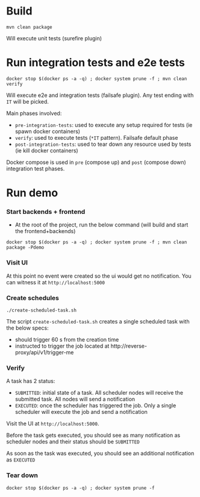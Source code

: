 # Build

`mvn clean package`

Will execute unit tests (surefire plugin)

# Run integration tests and e2e tests

`docker stop $(docker ps -a -q) ; docker system prune -f ; mvn clean verify`

Will execute e2e and integration tests (failsafe plugin). Any test ending with `IT` will be picked.

Main phases involved:

- `pre-integration-tests`: used to execute any setup required for tests (ie spawn docker containers)
- `verify`: used to execute tests (`*IT` pattern). Failsafe default phase 
- `post-integration-tests`: used to tear down any resource used by tests (ie kill docker containers)

Docker compose is used in `pre` (compose up) and `post` (compose down) integration test phases. 

# Run demo

### Start backends + frontend

- At the root of the project, run the below command (will build and start the frontend+backends)

`docker stop $(docker ps -a -q) ; docker system prune -f ; mvn clean package -Pdemo`

### Visit UI

At this point no event were created so the ui would get no notification. You can witness it at `http://localhost:5000`

### Create schedules

`./create-scheduled-task.sh`

The script `create-scheduled-task.sh` creates a single scheduled task with the below specs:

- should trigger 60 s from the creation time
- instructed to trigger the job located at http://reverse-proxy/api/v1/trigger-me

### Verify

A task has 2 status:

- `SUBMITTED`: initial state of a task. All scheduler nodes will receive the submitted task. All nodes will send a notification
- `EXECUTED`: once the scheduler has triggered the job. Only a single scheduler will execute the job and send a notification

Visit the UI at `http://localhost:5000`.

Before the task gets executed, you should see as many notification as scheduler nodes and their status should be `SUBMITTED`

As soon as the task was executed, you should see an additional notification as `EXECUTED`

### Tear down

`docker stop $(docker ps -a -q) ; docker system prune -f`
